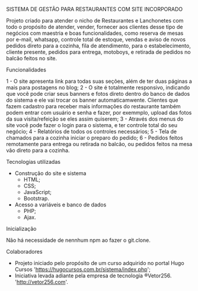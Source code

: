 SISTEMA DE GESTÃO PARA RESTAURANTES COM SITE INCORPORADO

Projeto criado para atender o nicho de Restaurantes e Lanchonetes com todo o propósito de atender, vender, fornecer aos clientes desse tipo de negócios com maestria e boas funcionalidades, como reserva de mesas por e-mail, whatsapp, controle total de estoque, vendas e aviso de novos pedidos direto para a cozinha, fila de atendimento, para o estabelecimento, cliente presente, pedidos para entrega, motoboys, e retirada de pedidos no balcão feitos no site.

Funcionalidades

1 - O site apresenta link para todas suas seções, além de ter duas páginas a mais para postagens no  blog;
2 - O site é totalmente responsivo, indicando que você pode criar seus banners e fotos direto dentro do banco de dados do sistema e ele vai trocar os banner automaticamwente. Clientes que fazem cadastro para receber mais informações do restaurante também podem entrar com usuário e senha e fazer, por exemmplo, upload das fotos da sua visita/refeição se eles assim quiserem;
3 - Através dos menus do site você pode fazer o login para o sistema, e ter controle total do seu negócio;
4 - Relatórios de todos os controles necessários;
5 - Tela de chamados para a cozinha iniciar o preparo do pedido;
6 - Pedidos feitos remotamente para entrega ou retirada no balcão, ou pedidos feitos na mesa vão direto para a cozinha.

Tecnologias utilizadas

- Construção do site e sistema 
    - HTML;
    - CSS;
    - JavaScript;
    - Bootstrap.
- Acesso a variáveis e banco de dados
    - PHP;
    - Ajax.

Inicialização

Não há necessidade de nennhum npm ao fazer o git.clone.

Colaboradores

- Projeto iniciado pelo propósito de um curso adquirido no portal Hugo Cursos 'https://hugocursos.com.br/sistema/index.php';
- Iniciativa levada adiante pela empresa de tecnologia ®Vetor256. 'http://vetor256.com'.

